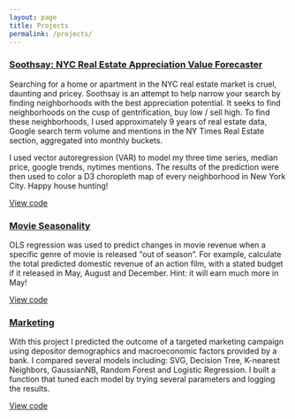 ```yaml
---
layout: page
title: Projects
permalink: /projects/
---
```


### [Soothsay: NYC Real Estate Appreciation Value Forecaster](https://github.com/gfsoileau/soothsay/blob/master/re_predictor.ipynb)

Searching for a home or apartment in the NYC real estate market is cruel, daunting and pricey. Soothsay is an attempt to help narrow your search by finding neighborhoods with the best appreciation potential. It seeks to find neighborhoods on the cusp of gentrification, buy low / sell high. To find these neighborhoods, I used approximately 9 years of real estate data, Google search term volume and mentions in the NY Times Real Estate section, aggregated into monthly buckets.

I used vector autoregression (VAR) to model my three time series, median price, google trends, nytimes mentions. The results of the prediction were then used to color a D3 choropleth map of every neighborhood in New York City. Happy house hunting!

[View code](https://github.com/gfsoileau/soothsay/blob/master/re_predictor.ipynb)

### [Movie Seasonality](https://github.com/gfsoileau/Seasonality/blob/master/Luther.ipynb)
OLS regression was used to predict changes in movie revenue when a specific genre of movie is released "out of season”. For example, calculate the total predicted domestic revenue of an action film, with a stated budget if it released in May, August and December. Hint: it will earn much more in May!

[View code](https://github.com/gfsoileau/Seasonality/blob/master/Luther.ipynb)

### [Marketing](https://github.com/gfsoileau/Mcnulty/blob/master/bank.ipynb)

With this project I predicted the outcome of a targeted marketing campaign using depositor demographics and macroeconomic factors provided by a bank. I compared several models including: SVG, Decision Tree, K-nearest Neighbors, GaussianNB, Random Forest and Logistic Regression. I built a function that tuned each model by trying several parameters and logging the results. 

[View code](https://github.com/gfsoileau/Mcnulty/blob/master/bank.ipynb)



